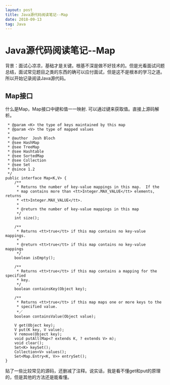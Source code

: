```yaml
---
layout: post
title: Java源代码阅读笔记--Map
date: 2018-09-13 
tag: Java
---
```


# Java源代码阅读笔记--Map

背景：面试心凉凉，基础才是关键。根基不深是做不好技术的。但是光看面试问题总结，面试常见题目之类的东西的确可以应付面试，但是这不是根本的学习之道。所以开始记录阅读Java源代码。


## Map接口
什么是Map，Map接口中键和值一一映射. 可以通过键来获取值。直接上源码解析。


```
 * @param <K> the type of keys maintained by this map
 * @param <V> the type of mapped values
 *
 * @author  Josh Bloch
 * @see HashMap
 * @see TreeMap
 * @see Hashtable
 * @see SortedMap
 * @see Collection
 * @see Set
 * @since 1.2
 */
public interface Map<K,V> {
    /**
     * Returns the number of key-value mappings in this map.  If the
     * map contains more than <tt>Integer.MAX_VALUE</tt> elements, returns
     * <tt>Integer.MAX_VALUE</tt>.
     *
     * @return the number of key-value mappings in this map
     */
    int size();
    
    /**
     * Returns <tt>true</tt> if this map contains no key-value mappings.
     *
     * @return <tt>true</tt> if this map contains no key-value mappings
     */
    boolean isEmpty();
    
    /**
     * Returns <tt>true</tt> if this map contains a mapping for the specified
     * key.
     */
    boolean containsKey(Object key);
    
    /**
     * Returns <tt>true</tt> if this map maps one or more keys to the
     * specified value.
     *／
    boolean containsValue(Object value);
    
    V get(Object key);
    V put(K key, V value);
    V remove(Object key);
    void putAll(Map<? extends K, ? extends V> m);
    void clear();
    Set<K> keySet();
    Collection<V> values();
    Set<Map.Entry<K, V>> entrySet();
}
```

贴了一些比较常见的源码，还删减了注释。说实话，我是看不懂get和put的原理的，但是其他的方法还是能看懂。